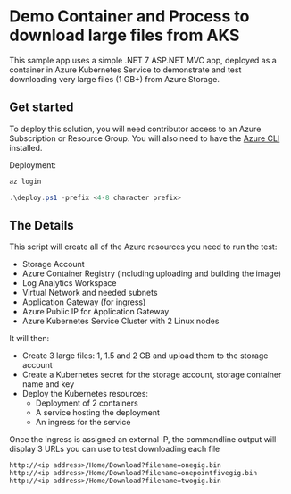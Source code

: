 ﻿# Demo Container and Process to download large files from AKS

This sample app uses a simple .NET 7 ASP.NET MVC app, deployed as a container in Azure Kubernetes Service to demonstrate and test downloading very large files (1 GB+) from Azure Storage.

## Get started

To deploy this solution, you will need contributor access to an Azure Subscription or Resource Group. You will also need to have the [Azure CLI](https://learn.microsoft.com/en-us/cli/azure/install-azure-cli) installed.

Deployment:

``` powershell
az login

.\deploy.ps1 -prefix <4-8 character prefix>

```

## The Details
This script will create all of the Azure resources you need to run the test:

- Storage Account
- Azure Container Registry (including uploading and building the image)
- Log Analytics Workspace
- Virtual Network and needed subnets
- Application Gateway (for ingress)
- Azure Public IP for Application Gateway
- Azure Kubernetes Service Cluster with 2 Linux nodes

It will then:

- Create 3 large files: 1, 1.5 and 2 GB and upload them to the storage account
- Create a Kubernetes secret for the storage account, storage container name and  key
- Deploy the Kubernetes resources:
  - Deployment of 2 containers
  - A service hosting the deployment
  - An ingress for the service

Once the ingress is assigned an external IP, the commandline output will display 3 URLs you can use to test downloading each file

```
http://<ip address>/Home/Download?filename=onegig.bin
http://<ip address>/Home/Download?filename=onepointfivegig.bin
http://<ip address>/Home/Download?filename=twogig.bin
```